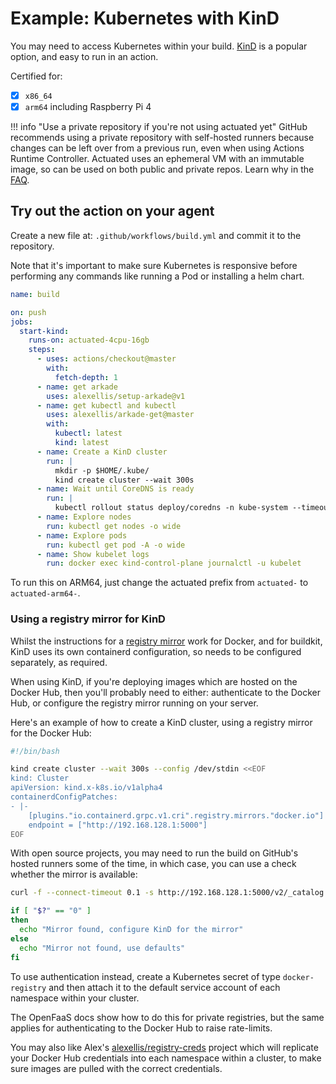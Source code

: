 # Example: Kubernetes with KinD

You may need to access Kubernetes within your build. [KinD](https://kind.sigs.k8s.io) is a popular option, and easy to run in an action.

Certified for:

- [x] `x86_64`
- [x] `arm64` including Raspberry Pi 4

!!! info "Use a private repository if you're not using actuated yet"
    GitHub recommends using a private repository with self-hosted runners because changes can be left over from a previous run, even when using Actions Runtime Controller. Actuated uses an ephemeral VM with an immutable image, so can be used on both public and private repos. Learn why in the [FAQ](/faq).

## Try out the action on your agent

Create a new file at: `.github/workflows/build.yml` and commit it to the repository.

Note that it's important to make sure Kubernetes is responsive before performing any commands like running a Pod or installing a helm chart.

```yaml
name: build

on: push
jobs:
  start-kind:
    runs-on: actuated-4cpu-16gb
    steps:
      - uses: actions/checkout@master
        with:
          fetch-depth: 1
      - name: get arkade
        uses: alexellis/setup-arkade@v1
      - name: get kubectl and kubectl
        uses: alexellis/arkade-get@master
        with:
          kubectl: latest
          kind: latest
      - name: Create a KinD cluster
        run: |
          mkdir -p $HOME/.kube/
          kind create cluster --wait 300s
      - name: Wait until CoreDNS is ready
        run: |
          kubectl rollout status deploy/coredns -n kube-system --timeout=300s
      - name: Explore nodes
        run: kubectl get nodes -o wide
      - name: Explore pods
        run: kubectl get pod -A -o wide
      - name: Show kubelet logs
        run: docker exec kind-control-plane journalctl -u kubelet
```

To run this on ARM64, just change the actuated prefix from `actuated-` to `actuated-arm64-`.

### Using a registry mirror for KinD

Whilst the instructions for a [registry mirror](/tasks/registry-mirror) work for Docker, and for buildkit, KinD uses its own containerd configuration, so needs to be configured separately, as required.

When using KinD, if you're deploying images which are hosted on the Docker Hub, then you'll probably need to either: authenticate to the Docker Hub, or configure the registry mirror running on your server.

Here's an example of how to create a KinD cluster, using a registry mirror for the Docker Hub:

```bash
#!/bin/bash

kind create cluster --wait 300s --config /dev/stdin <<EOF
kind: Cluster
apiVersion: kind.x-k8s.io/v1alpha4
containerdConfigPatches:
- |-
    [plugins."io.containerd.grpc.v1.cri".registry.mirrors."docker.io"]
    endpoint = ["http://192.168.128.1:5000"]
EOF
```

With open source projects, you may need to run the build on GitHub's hosted runners some of the time, in which case, you can use a check whether the mirror is available:

```bash
curl -f --connect-timeout 0.1 -s http://192.168.128.1:5000/v2/_catalog &> /dev/null

if [ "$?" == "0" ]
then
  echo "Mirror found, configure KinD for the mirror"
else
  echo "Mirror not found, use defaults"
fi
```

To use authentication instead, create a Kubernetes secret of type `docker-registry` and then attach it to the default service account of each namespace within your cluster.

The OpenFaaS docs show how to do this for private registries, but the same applies for authenticating to the Docker Hub to raise rate-limits.

You may also like Alex's [alexellis/registry-creds](https://github.com/alexellis/registry-creds) project which will replicate your Docker Hub credentials into each namespace within a cluster, to make sure images are pulled with the correct credentials.
